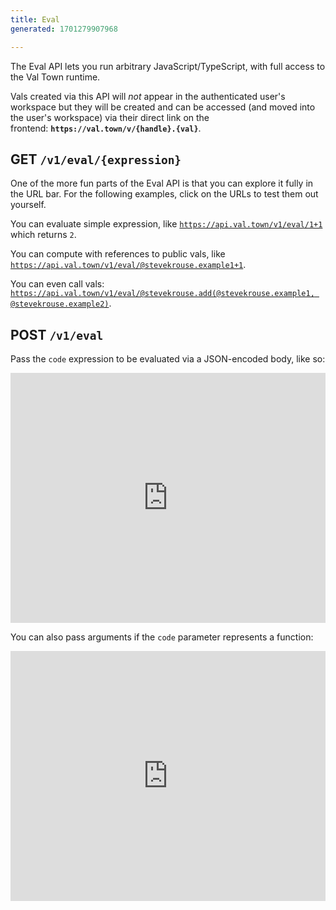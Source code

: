 ```yaml
---
title: Eval
generated: 1701279907968

---
```


The Eval API lets you run arbitrary JavaScript/TypeScript, with full access to the Val Town runtime.

Vals created via this API will *not* appear in the authenticated user's workspace but they will be created and can be accessed (and moved into the user's workspace) via their direct link on the frontend: **`https://val.town/v/{handle}.{val}`**.

## GET `/v1/eval/{expression}`

One of the more fun parts of the Eval API is that you can explore it fully in the URL bar. For the following examples, click on the URLs to test them out yourself.

You can evaluate simple expression, like [`https://api.val.town/v1/eval/1+1`](https://api.val.town/v1/eval/1+1) which returns `2`.

You can compute with references to public vals, like [`https://api.val.town/v1/eval/@stevekrouse.example1+1`](https://api.val.town/v1/eval/@stevekrouse.example1+1).

You can even call vals: [`https://api.val.town/v1/eval/@stevekrouse.add(@stevekrouse.example1, @stevekrouse.example2)`](https://api.val.town/v1/eval/@stevekrouse.add\(@stevekrouse.example1,%20@stevekrouse.example2\)).

## POST `/v1/eval`

Pass the `code` expression to be evaluated via a JSON-encoded body, like so:

<div class="not-content">
  <iframe src="https://www.val.town/embed/stevekrouse.evalPost1" width="100%" frameborder="no" style="height: 400px;">
    &#x20;
  </iframe>
</div>

You can also pass arguments if the `code` parameter represents a function:

<div class="not-content">
  <iframe src="https://www.val.town/embed/stevekrouse.evalPost2" width="100%" frameborder="no" style="height: 400px;">
    &#x20;
  </iframe>
</div>
